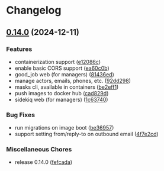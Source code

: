 # Changelog

## [0.14.0](https://github.com/geiger-to/masks/compare/masks-v0.14.0...masks/v0.14.0) (2024-12-11)


### Features

* containerization support ([e12086c](https://github.com/geiger-to/masks/commit/e12086c9d3d0c2aae24dea9799f4ecd3aea95ecc))
* enable basic CORS support ([ea60c0b](https://github.com/geiger-to/masks/commit/ea60c0b6ab39dad32d1ca6ca59a18a2844f33f4b))
* good_job web (for managers) ([81436ed](https://github.com/geiger-to/masks/commit/81436edc5e00cbcf1d0ff654195bfeb767faae69))
* manage actors, emails, phones, etc. ([92dd298](https://github.com/geiger-to/masks/commit/92dd29836c40970706c6bc2524569e138475cd7d))
* masks cli, available in containers ([be2eff1](https://github.com/geiger-to/masks/commit/be2eff18629e98654f6f80cb707230e24d92ae36))
* push images to docker hub ([cad829d](https://github.com/geiger-to/masks/commit/cad829d4f01921a96f7081e9531fdc3bff311c8a))
* sidekiq web (for managers) ([1c63740](https://github.com/geiger-to/masks/commit/1c63740f039ef658669d321625c659b8fdc6f072))


### Bug Fixes

* run migrations on image boot ([be36957](https://github.com/geiger-to/masks/commit/be369577aeb265d0066735bf46bde56e5cd75b13))
* support setting from/reply-to on outbound email ([4f7e2cd](https://github.com/geiger-to/masks/commit/4f7e2cd1aa71cea4e229189b0ce8eebea0fa8c72))


### Miscellaneous Chores

* release 0.14.0 ([fefcada](https://github.com/geiger-to/masks/commit/fefcada0a7c032f87146ceacf6cacad95a88e1ee))

